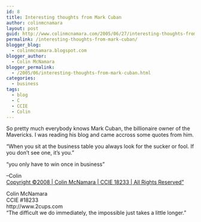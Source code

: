 ```yaml
---
id: 8
title: Interesting thoughts from Mark Cuban
author: colinmcnamara
layout: post
guid: http://www.colinmcnamara.com/2005/06/27/interesting-thoughts-from-mark-cuban/
permalink: /interesting-thoughts-from-mark-cuban/
blogger_blog:
  - colinmcnamara.blogspot.com
blogger_author:
  - Colin McNamara
blogger_permalink:
  - /2005/06/interesting-thoughts-from-mark-cuban.html
categories:
  - business
tags:
  - blog
  - C
  - CCIE
  - Colin
---
```

So pretty much everybody knows Mark Cuban, the billionaire owner of the Mavericks. I was reading his blog and came accross some quotes from him.

“When you sit at the business table you always look for the sucker or fool. If you don’t see one, it’s you.”

&#8220;you only have to win once in business&#8221;

&#8211;Colin  
[Copyright ©2008 | Colin McNamara | CCIE 18233 | All Rights Reserved&#8221;][1]

<p class="blogger-post-footer">
  Colin McNamara<br /> CCIE #18233<br /> http://www.2cups.com<br /> &#8220;The difficult we do immediately, the impossible just takes a little longer.&#8221;
</p>

 [1]: http://www.colinmcnamara.com "Copyright ©2008 | Colin McNamara | CCIE 18233 | All Rights Reserved"